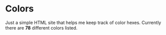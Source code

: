 # Colors

Just a simple HTML site that helps me keep track of color hexes. Currently there are **78** different colors listed.
